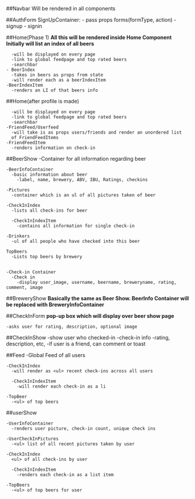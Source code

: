 ##Navbar Will be rendered in all components

##AuthForm
    SignUpContainer:
    - pass props forms(formType, action)
      - signup
      - signin

##Home(Phase 1)
    **All this will be rendered inside Home Component**
    **Initially will list an index of all beers**

      -will be displayed on every page  
      -link to global feedpage and top rated beers
      -searchbar
    - BeerIndex
      -takes in beers as props from state
      -will render each as a beerIndexItem
    -BeerIndexItem
      -renders an LI of that beers info

##Home(after profile is made)

      -will be displayed on every page  
      -link to global feedpage and top rated beers
      -searchbar
    -FriendFeed/Userfeed
      -will take is as props users/friends and render an unordered list
      of FriendFeedItems
    -FriendFeedItem
      -renders information on check-in

##BeerShow
    -Container for all information regarding beer

    -BeerInfoContainer
      -basic information about beer
        -label, name, brewery, ABV, IBU, Ratings, checkins

    -Pictures
      -container which is an ul of all pictures taken of beer

    -CheckInIndex
      -lists all check-ins for beer

      -CheckInIndexItem
        -contains all information for single check-in

    -Drinkers
      -ul of all people who have checked into this beer

    TopBeers
      -Lists top beers by brewery


    -Check-in Container
      -Check in
        -display user_image, username, beername, breweryname, rating, comment, image

##BreweryShow
    **Basically the same as Beer Show. BeerInfo Container will be replaced with BreweryInfoContainer**

##CheckInForm
    **pop-up box which will display over beer show page**

    -asks user for rating, description, optional image

##CheckInShow
    -show user who checked-in
    -check-in info
      -rating, description, etc,
    -if user is a friend, can comment or toast

##Feed
    -Global Feed of all users

    -CheckInIndex
      -will render as <ul> recent check-ins across all users

      -CheckInIndexItem
        -will render each check-in as a li

    -TopBeer
      -<ul> of top beers

##userShow

    -UserInfoContainer
      -renders user picture, check-in count, unique check ins

    -UserCheckInPictures
      -<ul> list of all recent pictures taken by user

    -CheckInIndex
      <ul> of all check-ins by user

      -CheckInIndexItem
        -renders each check-in as a list item

    -TopBeers
      -<ul> of top beers for user
